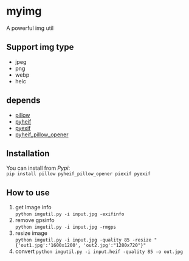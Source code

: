 # myimg
A powerful img util

## Support img type
* jpeg
* png
* webp
* heic

## depends
* [pillow](https://pillow.readthedocs.io/en/stable/)
* [pyheif](https://pypi.org/project/pyheif/)
* [pyexif](https://pypi.org/project/pyexif/)
* [pyheif_pillow_opener](https://pypi.org/project/pyheif-pillow-opener/)

## Installation
You can install from *Pypi*:  
`pip install pillow pyheif_pillow_opener piexif pyexif`

## How to use
1. get Image info  
`python imgutil.py -i input.jpg -exifinfo`
2. remove gpsinfo  
`python imgutil.py -i input.jpg -rmgps`
3. resize image  
`python imgutil.py -i input.jpg -quality 85 -resize "{'out1.jpg':'1600x1200', 'out2.jpg':"1280x720"}"`
4. convert
`python imgutil.py -i input.heif -quality 85 -o out.jpg`
